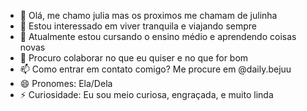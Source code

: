 - 👋 Olá, me chamo julia mas os proximos me chamam de julinha
- 👀 Estou interessado em viver tranquila e viajando sempre
- 🌱 Atualmente estou cursando o ensino médio e aprendendo coisas novas
- 💞️ Procuro colaborar no que eu quiser e no que for bom
- 📫 Como entrar em contato comigo? Me procure em @daily.bejuu
- 😄 Pronomes: Ela/Dela
- ⚡ Curiosidade: Eu sou meio curiosa, engraçada, e muito linda

<!---
julinhasemsono/julinhasemsono is a ✨ special ✨ repository because its `README.md` (this file) appears on your GitHub profile.
You can click the Preview link to take a look at your changes.
--->
